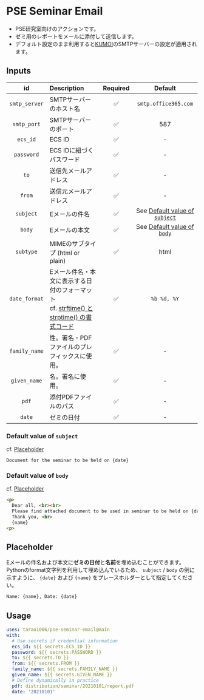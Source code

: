 # PSE Seminar Email

- PSE研究室向けのアクションです。
- ゼミ用のレポートをメールに添付して送信します。
- デフォルト設定のまま利用すると[KUMOI](http://www.iimc.kyoto-u.ac.jp/ja/services/mail/kumoi/use/use.html)のSMTPサーバーの設定が適用されます。

## Inputs

| id | Description | Required | Default |
| :-: | :-- | :-: | :-: |
| `smtp_server` | SMTPサーバーのホスト名 | ✅ | `smtp.office365.com` |
| `smtp_port` | SMTPサーバーのポート | ✅ | 587 |
| `ecs_id` | ECS ID | ✅ | - |
| `password` | ECS IDに紐づくパスワード | ✅ | - |
| `to` | 送信先メールアドレス | ✅ | - |
| `from` | 送信元メールアドレス | ✅ | - |
| `subject` | Eメールの件名 | ✅ | See [Default value of `subject`](#default-value-of-subject) |
| `body` | Eメールの本文 | ✅ | See [Default value of `body`](#default-value-of-body) |
| `subtype` | MIMEのサブタイプ (html or plain) | ✅ | html |
| `date_format` | Eメール件名・本文に表示する日付のフォーマット <br> cf. [strftime() と strptime() の書式コード](https://docs.python.org/ja/3/library/datetime.html#strftime-and-strptime-format-codes) | ✅ | `%b %d, %Y` |
| `family_name` | 性。署名・PDFファイルのプレフィックスに使用。 | ✅ | - |
| `given_name` | 名。署名に使用。 | ✅ | - |
| `pdf` | 添付PDFファイルのパス | ✅ | - |
| `date` | ゼミの日付 | ✅ | - |

### Default value of `subject`

cf. [Placeholder](#placeholder)

``` text
Document for the seminar to be held on {date}
```

### Default value of `body`

cf. [Placeholder](#placeholder)

```html
<p>
  Dear all, <br><br>
  Please find attached document to be used in seminar to be held on {date}. <br><br>
  Thank you, <br>
  {name}
<p>
```

## Placeholder

Eメールの件名および本文に**ゼミの日付**と**名前**を埋め込むことができます。
Pythonのformat文字列を利用して埋め込んでいるため、 `subject` / `body` の例に示すように、
`{date}` および `{name}` をプレースホルダーとして指定してください。

```html
Name: {name}, Date: {date}
```

## Usage

```yaml
uses: tarao1006/pse-seminar-email@main
with:
  # Use secrets if credential information
  ecs_id: ${{ secrets.ECS_ID }}
  password: ${{ secrets.PASSWORD }}
  to: ${{ secrets.TO }}
  from: ${{ secrets.FROM }}
  family_name: ${{ secrets.FAMILY_NAME }}
  given_name: ${{ secrets.GIVEN_NAME }}
  # Define dynamically in practice
  pdf: distribution/seminar/20210101/report.pdf
  date: '20210101'
```
